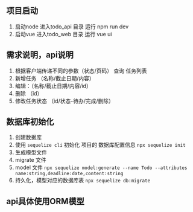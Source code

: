 ## 项目启动
1. 启动node  进入todo_api 目录 运行  npm run dev
2. 启动vue  进入todo_web 目录 运行 vue ui

## 需求说明，api说明
1. 根据客户端传递不同的参数（状态/页码） 查询  任务列表
2. 新增任务 （名称/截止日期/内容）
3. 编辑：（名称/截止日期/内容/id）
4. 删除 （id）
5. 修改任务状态 （id/状态-待办/完成/删除）

## 数据库初始化
1. 创建数据库
2. 使用 `sequelize cli` 初始化 项目的 数据库配置信息
    `npx sequelize init`
3. 生成模型文件
  1. migrate 文件
  2. model 文件
  `npx sequelize model:generate --name Todo --attributes name:string,deadline:date,content:string`
4. 持久化，模型对应的数据库表
  `npx sequelize db:migrate`


## api具体使用ORM模型